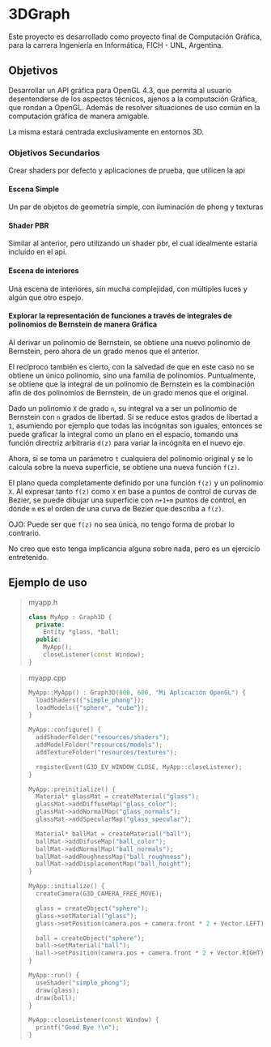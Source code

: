 # 3DGraph

Este proyecto es desarrollado como proyecto final de Computación Gráfica, para la carrera Ingeniería en Informática, FICH - UNL, Argentina.

## Objetivos
Desarrollar un API gráfica para OpenGL 4.3, que permita al usuario desentenderse de los aspectos técnicos, ajenos a la computación Gráfica, que rondan a OpenGL. Además de resolver situaciones de uso común en la computación gráfica de manera amigable.

La misma estará centrada exclusivamente en entornos 3D.

### Objetivos Secundarios
Crear shaders por defecto y aplicaciones de prueba, que utilicen la api

#### Escena Simple
Un par de objetos de geometría simple, con iluminación de phong y texturas

#### Shader PBR
Similar al anterior, pero utilizando un shader pbr, el cual idealmente estaría incluído en el api.

#### Escena de interiores
Una escena de interiores, sin mucha complejidad, con múltiples luces y algún que otro espejo.

#### Explorar la representación de funciones a través de integrales de polinomios de Bernstein de manera Gráfica
Al derivar un polinomio de Bernstein, se obtiene una nuevo polinomio de Bernstein, pero ahora de un grado menos que el anterior.

El recíproco también es cierto, con la salvedad de que en este caso no se obtiene un único polinomio, sino una familia de polinomios. Puntualmente, se obtiene que la integral de un polinomio de Bernstein es la combinación afín de dos polinomios de Bernstein, de un grado menos que el original.

Dado un polinomio `X` de grado `n`, su integral va a ser un polinomio de Bernstein con `n` grados de libertad. Si se reduce estos grados de libertad a `1`, asumiendo por ejemplo que todas las incógnitas son iguales, entonces se puede graficar la integral como un plano en el espacio, tomando una función directriz arbitraria `d(z)` para variar la incógnita en el nuevo eje.

Ahora, si se toma un parámetro `t` cualquiera del polinomio original y se lo calcula sobre la nueva superficie, se obtiene una nueva función `f(z)`.

El plano queda completamente definido por una función `f(z)` y un polinomio `X`. Al expresar tanto `f(z)` como `X` en base a puntos de control de curvas de Bezier, se puede dibujar una superficie con `n+1+m` puntos de control, en dónde `m` es el orden de una curva de Bezier que describa a `f(z)`.

OJO: Puede ser que `f(z)` no sea única, no tengo forma de probar lo contrario.

No creo que esto tenga implicancia alguna sobre nada, pero es un ejercicio entretenido.


## Ejemplo de uso

> myapp.h
>  ```cpp
>  class MyApp : Graph3D {
>    private:
>      Entity *glass, *ball;
>    public:
>      MyApp();
>      closeListener(const Window);
>  }
>  ```


> myapp.cpp
>  ```cpp
>  MyApp::MyApp() : Graph3D(800, 600, "Mi Aplicación OpenGL") {
>    loadShaders({"simple_phong"});
>    loadModels({"sphere", "cube"});
>  }
>
>  MyApp::configure() {
>    addShaderFolder("resources/shaders");
>    addModelFolder("resources/models");
>    addTextureFolder("resources/textures");
>
>    registerEvent(G3D_EV_WINDOW_CLOSE, MyApp::closeListener);
>  }
>
>  MyApp::preinitialize() {
>    Material* glassMat = createMaterial("glass");
>    glassMat->addDiffuseMap("glass_color");
>    glassMat->addNormalMap("glass_normals");
>    glassMat->addSpecularMap("glass_specular");
>
>    Material* ballMat = createMaterial("ball");
>    ballMat->addDifuseMap("ball_color");
>    ballMat->addNormalMap("ball_normals");
>    ballMat->addRoughnessMap("ball_roughness");
>    ballMat->addDisplacementMap("ball_height");
>  }
>
>  MyApp::initialize() {
>    createCamera(G3D_CAMERA_FREE_MOVE);
>
>    glass = createObject("sphere");
>    glass->setMaterial("glass");
>    glass->setPosition(camera.pos + camera.front * 2 + Vector.LEFT);
>
>    ball = createObject("sphere");
>    ball->setMaterial("ball");
>    ball->setPosition(camera.pos + camera.front * 2 + Vector.RIGHT);
>  }
>
>  MyApp::run() {
>    useShader("simple_phong");
>    draw(glass);
>    draw(ball);
>  }
>
>  MyApp::closeListener(const Window) {
>    printf("Good Bye !\n");
>  }
>  ```
